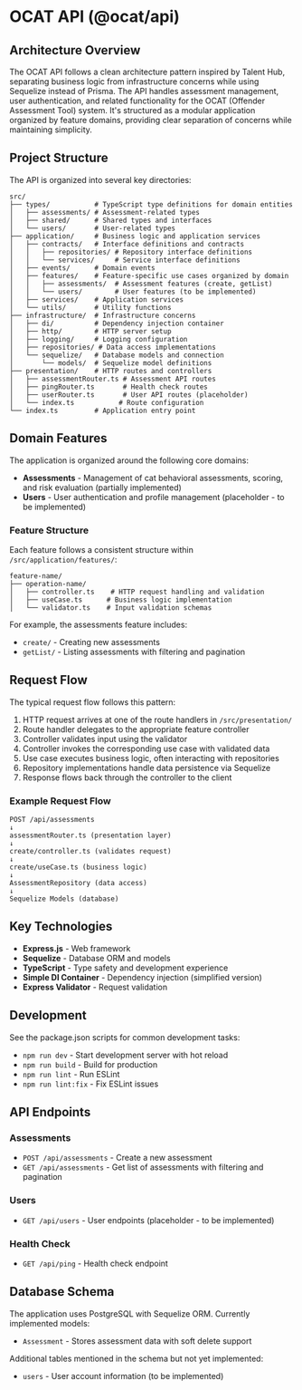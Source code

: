 # OCAT API (@ocat/api)

## Architecture Overview

The OCAT API follows a clean architecture pattern inspired by Talent Hub, separating business logic from infrastructure concerns while using Sequelize instead of Prisma. The API handles assessment management, user authentication, and related functionality for the OCAT (Offender Assessment Tool) system. It's structured as a modular application organized by feature domains, providing clear separation of concerns while maintaining simplicity.

## Project Structure

The API is organized into several key directories:

```text
src/
├── types/           # TypeScript type definitions for domain entities
│   ├── assessments/ # Assessment-related types
│   ├── shared/      # Shared types and interfaces
│   └── users/       # User-related types
├── application/     # Business logic and application services
│   ├── contracts/   # Interface definitions and contracts
│   │   ├── repositories/ # Repository interface definitions
│   │   └── services/     # Service interface definitions
│   ├── events/      # Domain events
│   ├── features/    # Feature-specific use cases organized by domain
│   │   ├── assessments/  # Assessment features (create, getList)
│   │   └── users/        # User features (to be implemented)
│   ├── services/    # Application services
│   └── utils/       # Utility functions
├── infrastructure/  # Infrastructure concerns
│   ├── di/          # Dependency injection container
│   ├── http/        # HTTP server setup
│   ├── logging/     # Logging configuration
│   ├── repositories/ # Data access implementations
│   └── sequelize/   # Database models and connection
│       └── models/  # Sequelize model definitions
├── presentation/    # HTTP routes and controllers
│   ├── assessmentRouter.ts # Assessment API routes
│   ├── pingRouter.ts       # Health check routes
│   ├── userRouter.ts       # User API routes (placeholder)
│   └── index.ts           # Route configuration
└── index.ts         # Application entry point
```

## Domain Features

The application is organized around the following core domains:

- **Assessments** - Management of cat behavioral assessments, scoring, and risk evaluation (partially implemented)
- **Users** - User authentication and profile management (placeholder - to be implemented)

### Feature Structure

Each feature follows a consistent structure within `/src/application/features/`:

```text
feature-name/
├── operation-name/
│   ├── controller.ts    # HTTP request handling and validation
│   ├── useCase.ts      # Business logic implementation
│   └── validator.ts    # Input validation schemas
```

For example, the assessments feature includes:

- `create/` - Creating new assessments
- `getList/` - Listing assessments with filtering and pagination

## Request Flow

The typical request flow follows this pattern:

1. HTTP request arrives at one of the route handlers in `/src/presentation/`
2. Route handler delegates to the appropriate feature controller
3. Controller validates input using the validator
4. Controller invokes the corresponding use case with validated data
5. Use case executes business logic, often interacting with repositories
6. Repository implementations handle data persistence via Sequelize
7. Response flows back through the controller to the client

### Example Request Flow

```text
POST /api/assessments
↓
assessmentRouter.ts (presentation layer)
↓
create/controller.ts (validates request)
↓
create/useCase.ts (business logic)
↓
AssessmentRepository (data access)
↓
Sequelize Models (database)
```

## Key Technologies

- **Express.js** - Web framework
- **Sequelize** - Database ORM and models
- **TypeScript** - Type safety and development experience
- **Simple DI Container** - Dependency injection (simplified version)
- **Express Validator** - Request validation

## Development

See the package.json scripts for common development tasks:

- `npm run dev` - Start development server with hot reload
- `npm run build` - Build for production
- `npm run lint` - Run ESLint
- `npm run lint:fix` - Fix ESLint issues

## API Endpoints

### Assessments

- `POST /api/assessments` - Create a new assessment
- `GET /api/assessments` - Get list of assessments with filtering and pagination

### Users

- `GET /api/users` - User endpoints (placeholder - to be implemented)

### Health Check

- `GET /api/ping` - Health check endpoint

## Database Schema

The application uses PostgreSQL with Sequelize ORM. Currently implemented models:

- `Assessment` - Stores assessment data with soft delete support

Additional tables mentioned in the schema but not yet implemented:

- `users` - User account information (to be implemented)

